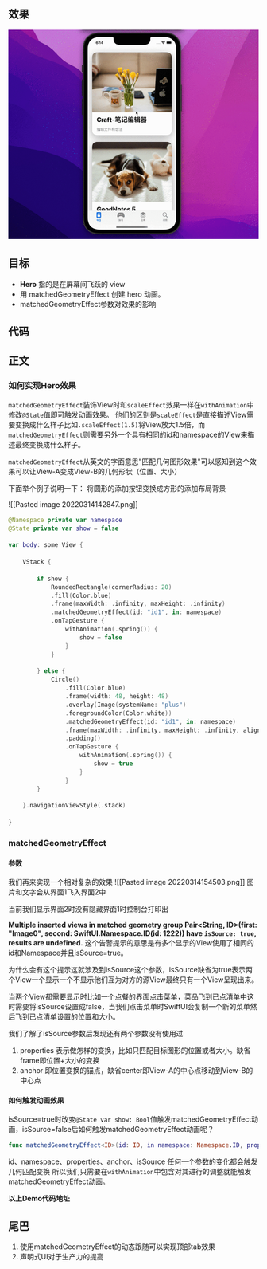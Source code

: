 ## 效果
![效果](Doc/123.gif)
## 目标
-   **Hero** 指的是在屏幕间飞跃的 view
-   用 matchedGeometryEffect 创建 hero 动画。
-   matchedGeometryEffect参数对效果的影响
## 代码

## 正文
### 如何实现Hero效果
`matchedGeometryEffect`装饰View时和`scaleEffect`效果一样在`withAnimation`中修改`@State`值即可触发动画效果。
他们的区别是`scaleEffect`是直接描述View需要变换成什么样子比如`.scaleEffect(1.5)`将View放大1.5倍，而`matchedGeometryEffect`则需要另外一个具有相同的id和namespace的View来描述最终变换成什么样子。

`matchedGeometryEffect`从英文的字面意思"匹配几何图形效果"可以感知到这个效果可以让View-A变成View-B的几何形状（位置、大小）

下面举个例子说明一下：
将圆形的添加按钮变换成方形的添加布局背景

![[Pasted image 20220314142847.png]]

```swift
@Namespace private var namespace
@State private var show = false

var body: some View {

	VStack {
	
		if show {
			RoundedRectangle(cornerRadius: 20)
			.fill(Color.blue)
			.frame(maxWidth: .infinity, maxHeight: .infinity)
			.matchedGeometryEffect(id: "id1", in: namespace)
			.onTapGesture {
				withAnimation(.spring()) {
					show = false
				}			
			}
		
		} else {
			Circle()
				.fill(Color.blue)
				.frame(width: 48, height: 48)
				.overlay(Image(systemName: "plus")
				.foregroundColor(Color.white))
				.matchedGeometryEffect(id: "id1", in: namespace)
				.frame(maxWidth: .infinity, maxHeight: .infinity, alignment: .bottomTrailing)
				.padding()		
				.onTapGesture {
					withAnimation(.spring()) {
						show = true
					}
				}
		}
	
	}.navigationViewStyle(.stack)

}
```

### matchedGeometryEffect
#### 参数
我们再来实现一个相对复杂的效果
![[Pasted image 20220314154503.png]]
图片和文字会从界面1飞入界面2中

当前我们显示界面2时没有隐藏界面1时控制台打印出

**Multiple inserted views in matched geometry group Pair<String, ID>(first: "Image0", second: SwiftUI.Namespace.ID(id: 1222)) have `isSource: true`, results are undefined.**
这个告警提示的意思是有多个显示的View使用了相同的id和Namespace并且isSource=true。

为什么会有这个提示这就涉及到isSource这个参数，isSource缺省为true表示两个View一个显示一个不显示他们互为对方的源View最终只有一个View呈现出来。

当两个View都需要显示时比如一个点餐的界面点击菜单，菜品飞到已点清单中这时需要将isSource设置成false，当我们点击菜单时SwiftUI会复制一个新的菜单然后飞到已点清单设置的位置和大小。

我们了解了isSource参数后发现还有两个参数没有使用过
1. properties
表示做怎样的变换，比如只匹配目标图形的位置或者大小。缺省frame即位置+大小的变换
2. anchor
即位置变换的锚点，缺省center即View-A的中心点移动到View-B的中心点

#### 如何触发动画效果
isSource=true时改变`@State var show: Bool`值触发matchedGeometryEffect动画，isSource=false后如何触发matchedGeometryEffect动画呢？
```swift
func matchedGeometryEffect<ID>(id: ID, in namespace: Namespace.ID, properties: MatchedGeometryProperties = .frame, anchor: UnitPoint = .center, isSource: Bool = true) -> some View where ID : Hashable
```
id、namespace、properties、anchor、isSource 任何一个参数的变化都会触发几何匹配变换
所以我们只需要在`withAnimation`中包含对其进行的调整就能触发matchedGeometryEffect动画。

**以上Demo代码地址**

## 尾巴
1. 使用matchedGeometryEffect的动态跟随可以实现顶部tab效果
2. 声明式UI对于生产力的提高
